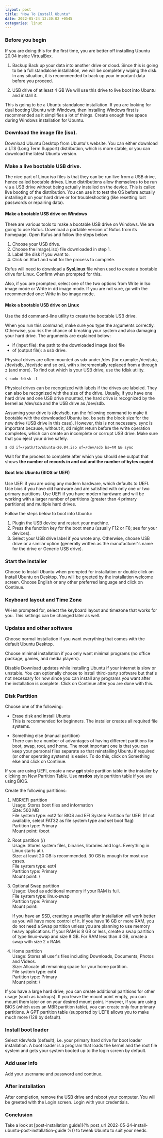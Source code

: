 ```yaml
---
layout: post
title: "How To Install Ubuntu"
date: 2022-05-24 12:30:02 +0545
categories: linux
---
```


### Before you begin

If you are doing this for the first time, you are better off installing Ubuntu 20.04 inside VirtualBox.

1. Backup
Back up your data into another drive or cloud. Since this is going to be a full standalone installation, we will be completely wiping the disk. In any situation, it is recommended to back up your important data before you proceed.

2. USB drive of at least 4 GB
We will use this drive to live boot into Ubuntu and install it.

This is going to be a Ubuntu standalone installation. If you are looking for dual booting Ubuntu with Windows, then installing Windows first is recommended as it simplifies a lot of things. Create enough free space during Windows installation for Ubuntu.

### Download the image file (iso).

Download Ubuntu Desktop from Ubuntu's website. You can either download a LTS (Long Term Support) distribution, which is more stable, or you can download the latest Ubuntu version.

### Make a live bootable USB drive.

The nice part of Linux iso files is that they can be run live from a USB drive, hence called bootable drives. Linux distributions allow themselves to be run via a USB drive without being actually installed on the device. This is called live booting of the distribution. You can use it to test the OS before actually installing it on your hard drive or for troubleshooting (like resetting lost passwords or repairing data).

#### Make a bootable USB drive on Windows

There are various tools to make a bootable USB drive on Windows. We are going to use Rufus. Download a portable version of Rufus from its homepage. Open Rufus and follow the steps below:

1. Choose your USB drive.
2. Choose the image(.iso) file downloaded in step 1.
3. Label the disk if you want to.
4. Click on Start and wait for the process to complete.

Rufus will need to download a **SysLinux** file when used to create a bootable drive for Linux. Confirm when prompted for this.

Also, if you are prompted, select one of the two options from Write in Iso image mode or Write in dd image mode. If you are not sure, go with the recommended one: Write in Iso image mode.

#### Make a bootable USB drive on Linux

Use the dd command-line utility to create the bootable USB drive.

When you run this command, make sure you type the arguments correctly. Otherwise, you risk the chance of breaking your system and also damaging your hard drive. The arguments are explained below:

- if (input file): the path to the downloaded image (iso) file
- of (output file): a usb drive.

Physical drives are often mounted as sdx under /dev (for example: /dev/sda, /dev/sdb, /dev/sdc and so on), with x incrementally replaced from a through z (and more). To find out which is your USB drive, use the fdisk utility.

```
$ sudo fdisk -l
```

Physical drives can be recognized with labels if the drives are labeled. They can also be recognized with the size of the drive. Usually, if you have one hard drive and one USB drive mounted, the hard drive is recognized by the kernel as /dev/sda and the USB drive as /dev/sdb.

Assuming your drive is /dev/sdb, run the following command to make it bootable with the downloaded Ubuntu iso. bs sets the block size for the new drive (USB drive in this case). However, this is not necessary. sync is important because, without it, dd might return before the write operation completes, which can create an incomplete or corrupt USB drive. Make sure that you eject your drive safely.

```
$ dd if=/path/to/ubuntu-20.04.iso of=/dev/sdb bs=4M && sync
```

Wait for the process to complete after which you should see output that shows **the number of records in and out and the number of bytes copied**.

#### Boot Into Ubuntu (BIOS or UEFI)

Use UEFI if you are using any modern hardware, which defaults to UEFI. Use bios if you have old hardware and are satisfied with only one or two primary partitions. Use UEFI if you have modern hardware and will be working with a larger number of partitions (greater than 4 primary partitions) and multiple hard drives.

Follow the steps below to boot into Ubuntu:

1. Plugin the USB device and restart your machine.
2. Press the function key for the boot menu (usually F12 or F8; see for your devices).
3. Select your USB drive label if you wrote any. Otherwise, choose USB drive or a similar option (generally written as the manufacturer's name for the drive or Generic USB drive).

### Start the Installer

Choose to Install Ubuntu when prompted for installation or double click on Install Ubuntu on Desktop. You will be greeted by the installation welcome screen. Choose English or any other preferred language and click on Continue.

### Keyboard layout and Time Zone

WHen prompted for, select the keyboard layout and timezone that works for you. This settings can be changed later as well.

### Updates and other software

Choose normal installation if you want everything that comes with the default Ubuntu Desktop.

Choose minimal installation if you only want minimal programs (no office package, games, and media players).

Disable Download updates while installing Ubuntu if your internet is slow or unstable. You can optionally choose to install third-party software but that's not necessary for now since you can install any programs you want after the installation is complete. Click on Continue after you are done with this.

### Disk Partition

Choose one of the following:

- Erase disk and install Ubuntu<br>
This is recommended for beginners. The installer creates all required file systems.

- Something else (manual partition)<br>
There can be a number of advantages of having different partitions for boot, swap, root, and home. The most important one is that you can keep your personal files separate so that reinstalling Ubuntu if required (or other operating systems) is easier. To do this, click on Something else and click on Continue.

If you are using UEFI, create a new **gpt** style partition table in the installer by clicking on New Partition Table. Use **msdos** style partition table if you are using BIOS.

Create the following partitions:
1. MBR/EFI partition<br>
Usage: Stores boot files and information<br>
Size: 500 MB<br>
File system type: ext2 for BIOS and EFI System Partition for UEFI (If not available, select FAT32 as file system type and set boot flag)<br>
Partition type: Primary<br>
Mount point: /boot

2. Root partition (/)<br>
Usage: Stores system files, binaries, libraries and logs. Everything in Linux starts at /.<br>
Size: at least 20 GB is recommended. 30 GB is enough for most use cases.<br>
File system type: ext4<br>
Partition type: Primary<br>
Mount point: /

3. Optional Swap partition<br>
Usage: Used as additional memory if your RAM is full.<br>
File system type: linux-swap<br>
Partition type: Primary<br>
Mount point:<br>

    If you have an SSD, creating a swapfile after installation will work better as you will have more control of it. If you have 16 GB or more RAM, you do not need a Swap partition unless you are planning to use memory heavy applications. If your RAM is 8 GB or less, create a swap partition of type linux-swap and size 8 GB. For RAM less than 4 GB, create a swap with size 2 x RAM.

4. Home partition<br>
Usage: Stores all user's files including Downloads, Documents, Photos and Videos.<br>
Size: Allocate all remaining space for your home partition.<br>
File system type: ext4<br>
Partition type: Primary<br>
Mount point: /

If you have a large hard drive, you can create additional partitions for other usage (such as backups). If you leave the mount point empty, you can mount them later on on your desired mount point. However, if you are using BIOS (which uses an MBR partition table), you can create only four primary partitions. A GPT partition table (supported by UEFI) allows you to make much more (128 by default).

### Install boot loader
Select /dev/sda (default), i.e. your primary hard drive for boot loader installation. A boot loader is a program that loads the kernel and the root file system and gets your system booted up to the login screen by default.

### Add user info

Add your username and password and continue.

### After installation
After completion, remove the USB drive and reboot your computer. You will be greeted with the Login screen. Login with your credentials.

### Conclusion
Take a look at [post-installation guide]({% post_url 2022-05-24-install-ubuntu-post-installation-guide %}) to tweak Ubuntu to suit your needs.
